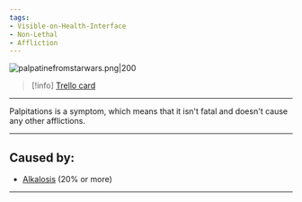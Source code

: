 ```yaml
---
tags:
- Visible-on-Health-Interface
- Non-Lethal
- Affliction
---
```


![palpatinefromstarwars.png\|200](/Symptoms/Palpitations%20-%20Attachments/6718845db30472d958dd7c7a.png)

> [!info] [Trello card](https://trello.com/c/qXmQZIoy/98-palpitations)

---

Palpitations is a symptom, which means that it isn't fatal and doesn't cause any other afflictions.

---

## Caused by:

- [Alkalosis](../Blood/Alkalosis.md) (20% or more)

---


